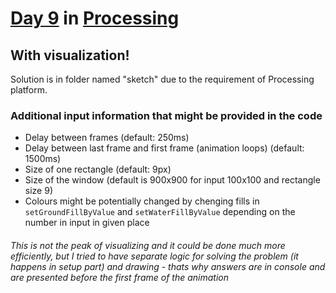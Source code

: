 # [Day 9](https://adventofcode.com/2021/day/9) in [Processing](https://processing.org/)
## With visualization!

Solution is in folder named "sketch" due to the requirement of Processing platform.

### Additional input information that might be provided in the code
* Delay between frames (default: 250ms)
* Delay between last frame and first frame (animation loops) (default: 1500ms)
* Size of one rectangle (default: 9px)
* Size of the window (default is 900x900 for input 100x100 and rectangle size 9)
* Colours might be potentially changed by chenging fills in `setGroundFillByValue` and `setWaterFillByValue` depending on the number in input in given place

###### This is not the peak of visualizing and it could be done much more efficiently, but I tried to have separate logic for solving the problem (it happens in setup part) and drawing - thats why answers are in console and are presented before the first frame of the animation